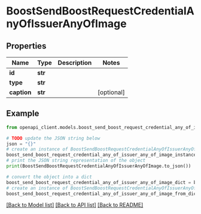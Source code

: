 # BoostSendBoostRequestCredentialAnyOfIssuerAnyOfImage


## Properties

Name | Type | Description | Notes
------------ | ------------- | ------------- | -------------
**id** | **str** |  | 
**type** | **str** |  | 
**caption** | **str** |  | [optional] 

## Example

```python
from openapi_client.models.boost_send_boost_request_credential_any_of_issuer_any_of_image import BoostSendBoostRequestCredentialAnyOfIssuerAnyOfImage

# TODO update the JSON string below
json = "{}"
# create an instance of BoostSendBoostRequestCredentialAnyOfIssuerAnyOfImage from a JSON string
boost_send_boost_request_credential_any_of_issuer_any_of_image_instance = BoostSendBoostRequestCredentialAnyOfIssuerAnyOfImage.from_json(json)
# print the JSON string representation of the object
print(BoostSendBoostRequestCredentialAnyOfIssuerAnyOfImage.to_json())

# convert the object into a dict
boost_send_boost_request_credential_any_of_issuer_any_of_image_dict = boost_send_boost_request_credential_any_of_issuer_any_of_image_instance.to_dict()
# create an instance of BoostSendBoostRequestCredentialAnyOfIssuerAnyOfImage from a dict
boost_send_boost_request_credential_any_of_issuer_any_of_image_from_dict = BoostSendBoostRequestCredentialAnyOfIssuerAnyOfImage.from_dict(boost_send_boost_request_credential_any_of_issuer_any_of_image_dict)
```
[[Back to Model list]](../README.md#documentation-for-models) [[Back to API list]](../README.md#documentation-for-api-endpoints) [[Back to README]](../README.md)


